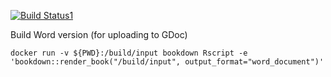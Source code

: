 [![Build Status1](https://travis-ci.com/rstudio/bookdown-demo.svg?branch=master)](https://travis-ci.com/rstudio/bookdown-demo)

Build Word version (for uploading to GDoc)
```
docker run -v ${PWD}:/build/input bookdown Rscript -e 'bookdown::render_book("/build/input", output_format="word_document")'
```
